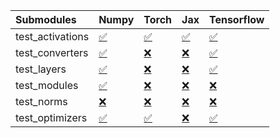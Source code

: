 | Submodules       | Numpy                                                                                                                            | Torch                                                                                                                            | Jax                                                                                                                              | Tensorflow                                                                                                                       |
|:-----------------|:---------------------------------------------------------------------------------------------------------------------------------|:---------------------------------------------------------------------------------------------------------------------------------|:---------------------------------------------------------------------------------------------------------------------------------|:---------------------------------------------------------------------------------------------------------------------------------|
| test_activations | <a href="https://github.com/unifyai/ivy/runs/7803089720?check_suite_focus=true" rel="noopener noreferrer" target="_blank">✅</a> | <a href="https://github.com/unifyai/ivy/runs/7803090408?check_suite_focus=true" rel="noopener noreferrer" target="_blank">✅</a> | <a href="https://github.com/unifyai/ivy/runs/7803090963?check_suite_focus=true" rel="noopener noreferrer" target="_blank">✅</a> | <a href="https://github.com/unifyai/ivy/runs/7803091537?check_suite_focus=true" rel="noopener noreferrer" target="_blank">✅</a> |
| test_converters  | <a href="https://github.com/unifyai/ivy/runs/7803089870?check_suite_focus=true" rel="noopener noreferrer" target="_blank">✅</a> | <a href="https://github.com/unifyai/ivy/runs/7803090509?check_suite_focus=true" rel="noopener noreferrer" target="_blank">❌</a> | <a href="https://github.com/unifyai/ivy/runs/7803091068?check_suite_focus=true" rel="noopener noreferrer" target="_blank">❌</a> | <a href="https://github.com/unifyai/ivy/runs/7803091620?check_suite_focus=true" rel="noopener noreferrer" target="_blank">✅</a> |
| test_layers      | <a href="https://github.com/unifyai/ivy/runs/7803089984?check_suite_focus=true" rel="noopener noreferrer" target="_blank">✅</a> | <a href="https://github.com/unifyai/ivy/runs/7803090596?check_suite_focus=true" rel="noopener noreferrer" target="_blank">❌</a> | <a href="https://github.com/unifyai/ivy/runs/7803091175?check_suite_focus=true" rel="noopener noreferrer" target="_blank">❌</a> | <a href="https://github.com/unifyai/ivy/runs/7803091714?check_suite_focus=true" rel="noopener noreferrer" target="_blank">✅</a> |
| test_modules     | <a href="https://github.com/unifyai/ivy/runs/7803090091?check_suite_focus=true" rel="noopener noreferrer" target="_blank">✅</a> | <a href="https://github.com/unifyai/ivy/runs/7803090708?check_suite_focus=true" rel="noopener noreferrer" target="_blank">❌</a> | <a href="https://github.com/unifyai/ivy/runs/7803091259?check_suite_focus=true" rel="noopener noreferrer" target="_blank">❌</a> | <a href="https://github.com/unifyai/ivy/runs/7803091799?check_suite_focus=true" rel="noopener noreferrer" target="_blank">❌</a> |
| test_norms       | <a href="https://github.com/unifyai/ivy/runs/7803090198?check_suite_focus=true" rel="noopener noreferrer" target="_blank">❌</a> | <a href="https://github.com/unifyai/ivy/runs/7803090786?check_suite_focus=true" rel="noopener noreferrer" target="_blank">❌</a> | <a href="https://github.com/unifyai/ivy/runs/7803091354?check_suite_focus=true" rel="noopener noreferrer" target="_blank">❌</a> | <a href="https://github.com/unifyai/ivy/runs/7803091933?check_suite_focus=true" rel="noopener noreferrer" target="_blank">❌</a> |
| test_optimizers  | <a href="https://github.com/unifyai/ivy/runs/7803090315?check_suite_focus=true" rel="noopener noreferrer" target="_blank">✅</a> | <a href="https://github.com/unifyai/ivy/runs/7803090862?check_suite_focus=true" rel="noopener noreferrer" target="_blank">✅</a> | <a href="https://github.com/unifyai/ivy/runs/7803091455?check_suite_focus=true" rel="noopener noreferrer" target="_blank">❌</a> | <a href="https://github.com/unifyai/ivy/runs/7803092054?check_suite_focus=true" rel="noopener noreferrer" target="_blank">✅</a> |